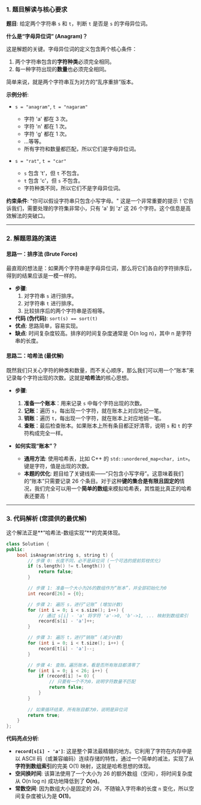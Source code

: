 
### 1. 题目解读与核心要求

**题目**: 给定两个字符串 `s` 和 `t`，判断 `t` 是否是 `s` 的字母异位词。

**什么是“字母异位词” (Anagram)？**

这是解题的关键。字母异位词的定义包含两个核心条件：

1.  两个字符串包含的**字符种类**必须完全相同。
2.  每一种字符出现的**数量**也必须完全相同。

简单来说，就是两个字符串互为对方的“乱序重排”版本。

**示例分析**:

*   `s = "anagram"`, `t = "nagaram"`
    *   字符 'a' 都在 3 次。
    *   字符 'n' 都在 1 次。
    *   字符 'g' 都在 1 次。
    *   ...等等。
    *   所有字符和数量都匹配，所以它们是字母异位词。

*   `s = "rat"`, `t = "car"`
    *   `s` 包含 't'，但 `t` 不包含。
    *   `t` 包含 'c'，但 `s` 不包含。
    *   字符种类不同，所以它们不是字母异位词。

**约束条件**: "你可以假设字符串只包含小写字母。"
这是一个非常重要的提示！它告诉我们，需要处理的字符集非常小，只有 'a' 到 'z' 这 26 个字符。这个信息是高效解法的突破口。

---

### 2. 解题思路的演进

#### 思路一：排序法 (Brute Force)

最直观的想法是：如果两个字符串是字母异位词，那么将它们各自的字符排序后，得到的结果应该是一模一样的。

*   **步骤**:
    1.  对字符串 `s` 进行排序。
    2.  对字符串 `t` 进行排序。
    3.  比较排序后的两个字符串是否相等。
*   **代码 (伪代码)**: `sort(s) == sort(t)`
*   **优点**: 思路简单，容易实现。
*   **缺点**: 时间复杂度较高。排序的时间复杂度通常是 O(n log n)，其中 n 是字符串的长度。

#### 思路二：哈希法 (最优解)

既然我们只关心字符的种类和数量，而不关心顺序，那么我们可以用一个“账本”来记录每个字符出现的次数。这就是**哈希法**的核心思想。

*   **步骤**:
    1.  **准备一个账本**：用来记录 `s` 中每个字符出现的次数。
    2.  **记账**：遍历 `s`，每出现一个字符，就在账本上对应地记一笔。
    3.  **销账**：遍历 `t`，每出现一个字符，就在账本上对应地销一笔。
    4.  **查账**：最后检查账本。如果账本上所有条目都正好清零，说明 `s` 和 `t` 的字符构成完全一样。

*   **如何实现“账本”？**
    *   **通用方法**: 使用哈希表，比如 C++ 的 `std::unordered_map<char, int>`。键是字符，值是出现的次数。
    *   **本题的优化**: 题目给了关键线索——“只包含小写字母”。这意味着我们的“账本”只需要记录 26 个条目。对于这种**键的集合是有限且固定的**情况，我们完全可以用一个**简单的数组**来模拟哈希表，其性能比真正的哈希表还要高！

---

### 3. 代码解析 (您提供的最优解)

这个解法正是**“哈希法-数组实现”**的完美体现。

```cpp
class Solution {
public:
    bool isAnagram(string s, string t) {
        // 步骤 0: 长度不同，必不是异位词 (一个可选的提前剪枝优化)
        if (s.length() != t.length()) {
            return false;
        }

        // 步骤 1: 准备一个大小为26的数组作为“账本”，并全部初始化为0
        int record[26] = {0};

        // 步骤 2: 遍历 s，进行“记账” (增加计数)
        for (int i = 0; i < s.size(); i++) {
            // 通过 s[i] - 'a' 将字符 'a'->0, 'b'->1, ... 映射到数组索引
            record[s[i] - 'a']++;
        }

        // 步骤 3: 遍历 t，进行“销账” (减少计数)
        for (int i = 0; i < t.size(); i++) {
            record[t[i] - 'a']--;
        }

        // 步骤 4: 查账。遍历账本，看是否所有账目都清零了
        for (int i = 0; i < 26; i++) {
            if (record[i] != 0) {
                // 只要有一个不为0，说明字符数量不匹配
                return false;
            }
        }
        
        // 如果循环结束，所有账目都为0，说明是异位词
        return true;
    }
};
```

**代码亮点分析**:

*   **`record[s[i] - 'a']`**: 这是整个算法最精髓的地方。它利用了字符在内存中是以 ASCII 码（或兼容编码）连续存储的特性，通过一个简单的减法，实现了从**字符到数组索引**的完美 O(1) 映射，这就是哈希思想的体现。
*   **空间换时间**: 该算法使用了一个大小为 26 的额外数组（空间），将时间复杂度从 O(n log n) 成功地降低到了 **O(n)**。
*   **常数空间**: 因为数组大小是固定的 26，不随输入字符串的长度 `n` 变化，所以空间复杂度被认为是 **O(1)**。

